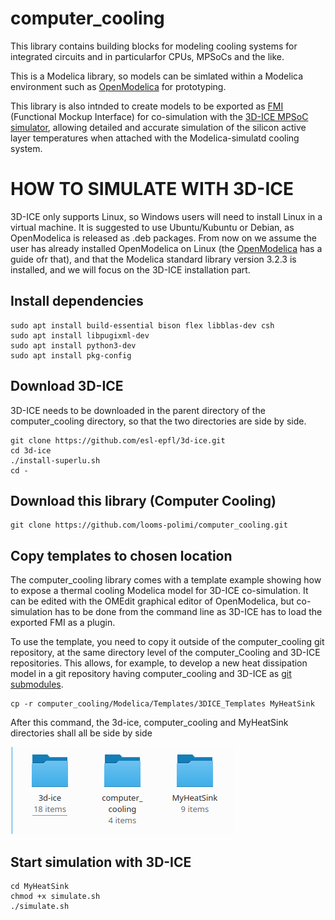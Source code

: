 # computer_cooling
This library contains building blocks for modeling cooling systems for integrated circuits and in particularfor CPUs, MPSoCs and the like.

This is a Modelica library, so models can be simlated within a Modelica environment such as [OpenModelica](https://www.openmodelica.org/) for prototyping.

This library is also intnded to create models to be exported as [FMI](https://fmi-standard.org/) (Functional Mockup Interface) for co-simulation with the [3D-ICE MPSoC simulator](https://www.epfl.ch/labs/esl/research/open-source-software-projects/3d-ice/), allowing detailed and accurate simulation of the silicon active layer temperatures when attached with the Modelica-simulatd cooling system.


# HOW TO SIMULATE WITH 3D-ICE

3D-ICE only supports Linux, so Windows users will need to install Linux in a virtual machine. It is suggested to use Ubuntu/Kubuntu or Debian, as OpenModelica is released as .deb packages.
From now on we assume the user has already installed OpenModelica on Linux (the [OpenModelica](https://www.openmodelica.org/) has a guide ofr that), and that the Modelica standard library version 3.2.3 is installed, and we will focus on the 3D-ICE installation part.

## Install dependencies

```
sudo apt install build-essential bison flex libblas-dev csh
sudo apt install libpugixml-dev
sudo apt install python3-dev
sudo apt install pkg-config
```

## Download 3D-ICE
3D-ICE needs to be downloaded in the parent directory of the computer_cooling directory, so that the two directories are side by side.
```
git clone https://github.com/esl-epfl/3d-ice.git
cd 3d-ice
./install-superlu.sh
cd -
```

## Download this library (Computer Cooling)
```
git clone https://github.com/looms-polimi/computer_cooling.git
```

## Copy templates to chosen location
The computer_cooling library comes with a template example showing how to expose a thermal cooling Modelica model for 3D-ICE co-simulation. It can be edited with the OMEdit graphical editor of OpenModelica, but co-simulation has to be done from the command line as 3D-ICE has to load the exported FMI as a plugin.

To use the template, you need to copy it outside of the computer_cooling git repository, at the same directory level of the computer_Cooling and 3D-ICE repositories. This allows, for example, to develop a new heat dissipation model in a git repository having computer_cooling and 3D-ICE as [git submodules](https://git-scm.com/book/en/v2/Git-Tools-Submodules).

```
cp -r computer_cooling/Modelica/Templates/3DICE_Templates MyHeatSink
```
After this command, the 3d-ice, computer_cooling and MyHeatSink directories shall all be side by side

![Directory structure](directory.png)

## Start simulation with 3D-ICE
```
cd MyHeatSink
chmod +x simulate.sh
./simulate.sh
```
